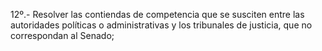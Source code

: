 12º.- Resolver las contiendas de competencia que se susciten entre las autoridades políticas o administrativas y los tribunales de justicia, que no correspondan al Senado;

